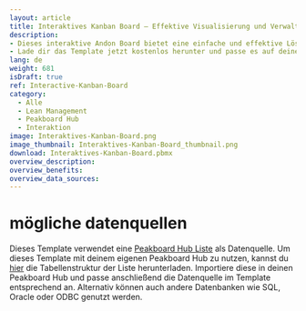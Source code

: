 ```yaml
---
layout: article
title: Interaktives Kanban Board – Effektive Visualisierung und Verwaltung von Aufgaben
description: 
- Dieses interaktive Andon Board bietet eine einfache und effektive Lösung zur Visualisierung und Verwaltung von Aufgaben. Das Kanban Board besteht aus vier Spalten, in denen Karten übersichtlich organisiert werden können. Die Karten lassen sich mittels Drag and Drop flexibel verschieben, um den Fortschritt von Aufgaben schnell und intuitiv darzustellen. Neue Karten können problemlos angelegt werden, wobei für jede Karte ein Titel, eine Beschreibung und eine Farbe vergeben werden kann, um die Aufgaben individuell zu kennzeichnen und priorisieren. Dieses Kanban Board ermöglicht es Teams, ihre Aufgaben visuell zu verfolgen und zu verwalten, was die Transparenz und Effizienz im Arbeitsprozess erheblich steigert.
- Lade dir das Template jetzt kostenlos herunter und passe es auf deine individuellen Bedürfnisse an. Für eine noch bessere Anpassbarkeit haben wir alle benötigten Scripte mit unserem Low-Code-Editor und Building Blocks umgesetzt.
lang: de
weight: 681
isDraft: true
ref: Interactive-Kanban-Board
category:
  - Alle
  - Lean Management
  - Peakboard Hub
  - Interaktion
image: Interaktives-Kanban-Board.png
image_thumbnail: Interaktives-Kanban-Board_thumbnail.png
download: Interaktives-Kanban-Board.pbmx
overview_description:
overview_benefits:
overview_data_sources:
---
```

# mögliche datenquellen
Dieses Template verwendet eine <a href="https://peakboard.com/produkt/peakboard-hub/<" class="inline">Peakboard Hub Liste</a> als Datenquelle. Um dieses Template mit deinem eigenen Peakboard Hub zu nutzen, kannst du <a href="KanbanCards.csv" class="inline" download>hier</a> die Tabellenstruktur der Liste herunterladen. Importiere diese in deinen Peakboard Hub und passe anschließend die Datenquelle im Template entsprechend an. Alternativ können auch andere Datenbanken wie SQL, Oracle oder ODBC genutzt werden.